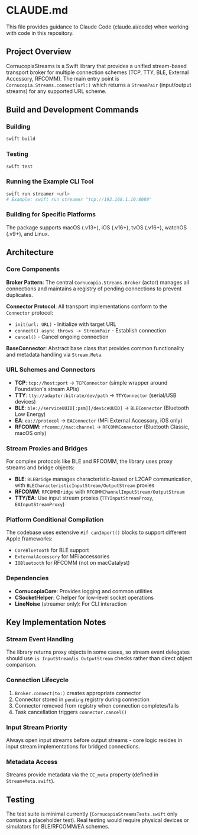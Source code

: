 # CLAUDE.md

This file provides guidance to Claude Code (claude.ai/code) when working with code in this repository.

## Project Overview

CornucopiaStreams is a Swift library that provides a unified stream-based transport broker for multiple connection schemes (TCP, TTY, BLE, External Accessory, RFCOMM). The main entry point is `Cornucopia.Streams.connect(url:)` which returns a `StreamPair` (input/output streams) for any supported URL scheme.

## Build and Development Commands

### Building
```bash
swift build
```

### Testing
```bash
swift test
```

### Running the Example CLI Tool
```bash
swift run streamer <url>
# Example: swift run streamer "tcp://192.168.1.10:8080"
```

### Building for Specific Platforms
The package supports macOS (.v13+), iOS (.v16+), tvOS (.v16+), watchOS (.v9+), and Linux.

## Architecture

### Core Components

**Broker Pattern**: The central `Cornucopia.Streams.Broker` (actor) manages all connections and maintains a registry of pending connections to prevent duplicates.

**Connector Protocol**: All transport implementations conform to the `Connector` protocol:
- `init(url: URL)` - Initialize with target URL
- `connect() async throws -> StreamPair` - Establish connection
- `cancel()` - Cancel ongoing connection

**BaseConnector**: Abstract base class that provides common functionality and metadata handling via `Stream.Meta`.

### URL Schemes and Connectors

- **TCP**: `tcp://host:port` → `TCPConnector` (simple wrapper around Foundation's stream APIs)
- **TTY**: `tty://adapter:bitrate/dev/path` → `TTYConnector` (serial/USB devices)
- **BLE**: `ble://serviceUUID[:psm][/deviceUUID]` → `BLEConnector` (Bluetooth Low Energy)
- **EA**: `ea://protocol` → `EAConnector` (MFi External Accessory, iOS only)  
- **RFCOMM**: `rfcomm://mac:channel` → `RFCOMMConnector` (Bluetooth Classic, macOS only)

### Stream Proxies and Bridges

For complex protocols like BLE and RFCOMM, the library uses proxy streams and bridge objects:

- **BLE**: `BLEBridge` manages characteristic-based or L2CAP communication, with `BLECharacteristicInputStream/OutputStream` proxies
- **RFCOMM**: `RFCOMMBridge` with `RFCOMMChannelInputStream/OutputStream`
- **TTY/EA**: Use input stream proxies (`TTYInputStreamProxy`, `EAInputStreamProxy`)

### Platform Conditional Compilation

The codebase uses extensive `#if canImport()` blocks to support different Apple frameworks:
- `CoreBluetooth` for BLE support
- `ExternalAccessory` for MFi accessories  
- `IOBluetooth` for RFCOMM (not on macCatalyst)

### Dependencies

- **CornucopiaCore**: Provides logging and common utilities
- **CSocketHelper**: C helper for low-level socket operations
- **LineNoise** (streamer only): For CLI interaction

## Key Implementation Notes

### Stream Event Handling
The library returns proxy objects in some cases, so stream event delegates should use `is InputStream`/`is OutputStream` checks rather than direct object comparison.

### Connection Lifecycle
1. `Broker.connect(to:)` creates appropriate connector
2. Connector stored in `pending` registry during connection
3. Connector removed from registry when connection completes/fails
4. Task cancellation triggers `connector.cancel()`

### Input Stream Priority  
Always open input streams before output streams - core logic resides in input stream implementations for bridged connections.

### Metadata Access
Streams provide metadata via the `CC_meta` property (defined in `Stream+Meta.swift`).

## Testing

The test suite is minimal currently (`CornucopiaStreamsTests.swift` only contains a placeholder test). Real testing would require physical devices or simulators for BLE/RFCOMM/EA schemes.